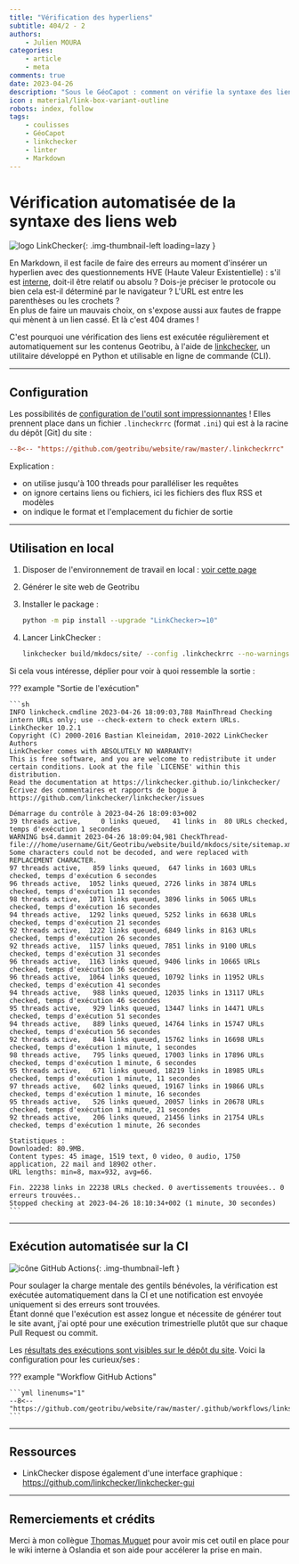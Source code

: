 ```yaml
---
title: "Vérification des hyperliens"
subtitle: 404/2 - 2
authors:
    - Julien MOURA
categories:
    - article
    - meta
comments: true
date: 2023-04-26
description: "Sous le GéoCapot : comment on vérifie la syntaxe des liens HTTP (internes et externes) sur Geotribu, notamment avec LinkChecker."
icon : material/link-box-variant-outline
robots: index, follow
tags:
    - coulisses
    - GéoCapot
    - linkchecker
    - linter
    - Markdown
---
```


# Vérification automatisée de la syntaxe des liens web

![logo LinkChecker](https://cdn.geotribu.fr/img/internal/contribution/markdown/linkchecker_logo.png){: .img-thumbnail-left loading=lazy }

En Markdown, il est facile de faire des erreurs au moment d'insérer un hyperlien avec des questionnements HVE (Haute Valeur Existentielle) : s'il est [interne](../guides/markdown_quality.md#liens-internes-relatifs), doit-il être relatif ou absolu ? Dois-je préciser le protocole ou bien cela est-il déterminé par le navigateur ? L'URL est entre les parenthèses ou les crochets ?  
En plus de faire un mauvais choix, on s'expose aussi aux fautes de frappe qui mènent à un lien cassé. Et là c'est 404 drames !

C'est pourquoi une vérification des liens est exécutée régulièrement et automatiquement sur les contenus Geotribu, à l'aide de [linkchecker](https://linkchecker.github.io/linkchecker/), un utilitaire développé en Python et utilisable en ligne de commande (CLI).

----

## Configuration

Les possibilités de [configuration de l'outil sont impressionnantes](https://linkchecker.github.io/linkchecker/man/linkcheckerrc.html) ! Elles prennent place dans un fichier `.lincheckrrc` (format `.ini`) qui est à la racine du dépôt [Git] du site :

```ini title="Fichier .linkcheckrrc" linenums="1"
--8<-- "https://github.com/geotribu/website/raw/master/.linkcheckrrc"
```

Explication :

- on utilise jusqu'à 100 threads pour paralléliser les requêtes
- on ignore certains liens ou fichiers, ici les fichiers des flux RSS et modèles
- on indique le format et l'emplacement du fichier de sortie

----

## Utilisation en local

1. Disposer de l'environnement de travail en local : [voir cette page](../edit/local_edition_setup.md)
1. Générer le site web de Geotribu
1. Installer le package :

    ```sh
    python -m pip install --upgrade "LinkChecker>=10"
    ```

1. Lancer LinkChecker :

    ```sh
    linkchecker build/mkdocs/site/ --config .linkcheckrrc --no-warnings
    ```

Si cela vous intéresse, déplier pour voir à quoi ressemble la sortie :

<!-- markdownlint-disable MD046 -->
??? example "Sortie de l'exécution"

    ```sh
    INFO linkcheck.cmdline 2023-04-26 18:09:03,788 MainThread Checking intern URLs only; use --check-extern to check extern URLs.
    LinkChecker 10.2.1
    Copyright (C) 2000-2016 Bastian Kleineidam, 2010-2022 LinkChecker Authors
    LinkChecker comes with ABSOLUTELY NO WARRANTY!
    This is free software, and you are welcome to redistribute it under
    certain conditions. Look at the file `LICENSE' within this distribution.
    Read the documentation at https://linkchecker.github.io/linkchecker/
    Écrivez des commentaires et rapports de bogue à https://github.com/linkchecker/linkchecker/issues

    Démarrage du contrôle à 2023-04-26 18:09:03+002
    39 threads active,     0 links queued,   41 links in  80 URLs checked, temps d'exécution 1 secondes
    WARNING bs4.dammit 2023-04-26 18:09:04,981 CheckThread-file:///home/username/Git/Geotribu/website/build/mkdocs/site/sitemap.xml.gz Some characters could not be decoded, and were replaced with REPLACEMENT CHARACTER.
    97 threads active,   859 links queued,  647 links in 1603 URLs checked, temps d'exécution 6 secondes
    96 threads active,  1052 links queued, 2726 links in 3874 URLs checked, temps d'exécution 11 secondes
    98 threads active,  1071 links queued, 3896 links in 5065 URLs checked, temps d'exécution 16 secondes
    94 threads active,  1292 links queued, 5252 links in 6638 URLs checked, temps d'exécution 21 secondes
    92 threads active,  1222 links queued, 6849 links in 8163 URLs checked, temps d'exécution 26 secondes
    92 threads active,  1157 links queued, 7851 links in 9100 URLs checked, temps d'exécution 31 secondes
    96 threads active,  1163 links queued, 9406 links in 10665 URLs checked, temps d'exécution 36 secondes
    96 threads active,  1064 links queued, 10792 links in 11952 URLs checked, temps d'exécution 41 secondes
    94 threads active,   988 links queued, 12035 links in 13117 URLs checked, temps d'exécution 46 secondes
    95 threads active,   929 links queued, 13447 links in 14471 URLs checked, temps d'exécution 51 secondes
    94 threads active,   889 links queued, 14764 links in 15747 URLs checked, temps d'exécution 56 secondes
    92 threads active,   844 links queued, 15762 links in 16698 URLs checked, temps d'exécution 1 minute, 1 secondes
    98 threads active,   795 links queued, 17003 links in 17896 URLs checked, temps d'exécution 1 minute, 6 secondes
    95 threads active,   671 links queued, 18219 links in 18985 URLs checked, temps d'exécution 1 minute, 11 secondes
    97 threads active,   602 links queued, 19167 links in 19866 URLs checked, temps d'exécution 1 minute, 16 secondes
    95 threads active,   526 links queued, 20057 links in 20678 URLs checked, temps d'exécution 1 minute, 21 secondes
    92 threads active,   206 links queued, 21456 links in 21754 URLs checked, temps d'exécution 1 minute, 26 secondes

    Statistiques :
    Downloaded: 80.9MB.
    Content types: 45 image, 1519 text, 0 video, 0 audio, 1750 application, 22 mail and 18902 other.
    URL lengths: min=8, max=932, avg=66.

    Fin. 22238 links in 22238 URLs checked. 0 avertissements trouvées.. 0 erreurs trouvées..
    Stopped checking at 2023-04-26 18:10:34+002 (1 minute, 30 secondes)
    ```

----

## Exécution automatisée sur la CI

![icône GitHub Actions](https://cdn.geotribu.fr/img/logos-icones/divers/github_actions.png "GitHub Actions"){: .img-thumbnail-left }

Pour soulager la charge mentale des gentils bénévoles, la vérification est exécutée automatiquement dans la CI et une notification est envoyée uniquement si des erreurs sont trouvées.  
Étant donné que l'exécution est assez longue et nécessite de générer tout le site avant, j'ai opté pour une exécution trimestrielle plutôt que sur chaque Pull Request ou commit.

Les [résultats des exécutions sont visibles sur le dépôt du site](https://github.com/geotribu/website/actions/workflows/links_checker.yml). Voici la configuration pour les curieux/ses :

<!-- markdownlint-disable MD046 -->
??? example "Workflow GitHub Actions"

    ```yml linenums="1"
    --8<-- "https://github.com/geotribu/website/raw/master/.github/workflows/links_checker.yml"
    ```

----

## Ressources

- LinkChecker dispose également d'une interface graphique : <https://github.com/linkchecker/linkchecker-gui>

----

## Remerciements et crédits

Merci à mon collègue [Thomas Muguet](https://tmuguet.me/) pour avoir mis cet outil en place pour le wiki interne à Oslandia et son aide pour accélerer la prise en main.
